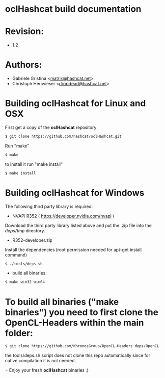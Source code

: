 oclHashcat build documentation
=
# Revision:
* 1.2

# Authors:
* Gabriele Gristina <<matrix@hashcat.net>>
* Christoph Heuwieser <<dropdead@hashcat.net>>

# Building oclHashcat for Linux and OSX

First get a copy of the **oclHashcat** repository

```sh
$ git clone https://github.com/hashcat/oclHashcat.git
```

Run "make"

```sh
$ make
```

to install it run "make install"

```sh
$ make install
```

# Building oclHashcat for Windows

The following third party library is required:

- NVAPI R352 ( https://developer.nvidia.com/nvapi )

Download the third party library listed above and put the .zip file into the *deps/tmp* directory.

- R352-developer.zip 

Install the dependencies (root permission needed for apt-get install command)

```sh
$ ./tools/deps.sh
```

- build all binaries:

```sh
$ make win32 win64
```

# To build all binaries ("make binaries") you need to first clone the OpenCL-Headers within the main folder:

```sh
$ git clone https://github.com/KhronosGroup/OpenCL-Headers deps/OpenCL-Headers/CL
```

the tools/deps.sh script does not clone this repo automatically since for native compilation it is not needed.

=
Enjoy your fresh **oclHashcat** binaries ;)
